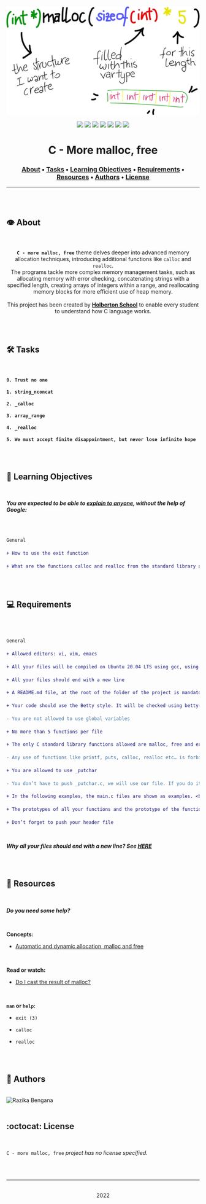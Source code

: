 <div align="center">
<br>

![More_malloc_free.png](README-image/more_malloc_free.png)

</div>


<p align="center">
<img src="https://img.shields.io/badge/-C-yellow">
<img src="https://img.shields.io/badge/-Linux-lightgrey">
<img src="https://img.shields.io/badge/-WSL-brown">
<img src="https://img.shields.io/badge/-Ubuntu%2020.04.4%20LTS-orange">
<img src="https://img.shields.io/badge/-JetBrains-blue">
<img src="https://img.shields.io/badge/-Holberton%20School-red">
<img src="https://img.shields.io/badge/License-not%20specified-brightgreen">
</p>


<h1 align="center"> C - More malloc, free </h1>


<h3 align="center">
<a href="https://github.com/RazikaBengana/holbertonschool-low_level_programming/tree/main/more_malloc_free#eye-about">About</a> •
<a href="https://github.com/RazikaBengana/holbertonschool-low_level_programming/tree/main/more_malloc_free#hammer_and_wrench-tasks">Tasks</a> •
<a href="https://github.com/RazikaBengana/holbertonschool-low_level_programming/tree/main/more_malloc_free#memo-learning-objectives">Learning Objectives</a> •
<a href="https://github.com/RazikaBengana/holbertonschool-low_level_programming/tree/main/more_malloc_free#computer-requirements">Requirements</a> •
<a href="https://github.com/RazikaBengana/holbertonschool-low_level_programming/tree/main/more_malloc_free#mag_right-resources">Resources</a> •
<a href="https://github.com/RazikaBengana/holbertonschool-low_level_programming/tree/main/more_malloc_free#bust_in_silhouette-authors">Authors</a> •
<a href="https://github.com/RazikaBengana/holbertonschool-low_level_programming/tree/main/more_malloc_free#octocat-license">License</a>
</h3>

---

<!-- ------------------------------------------------------------------------------------------------- -->

<br>
<br>

## :eye: About

<br>

<div align="center">

**`C - more malloc, free`** theme delves deeper into advanced memory allocation techniques, introducing additional functions like `calloc` and `realloc`.
<br>
The programs tackle more complex memory management tasks, such as allocating memory with error checking, concatenating strings with a specified length, creating arrays of integers within a range, and reallocating memory blocks for more efficient use of heap memory.
<br>
<br>
This project has been created by **[Holberton School](https://www.holbertonschool.com/about-holberton)** to enable every student to understand how C language works.

</div>

<br>
<br>

<!-- ------------------------------------------------------------------------------------------------- -->

## :hammer_and_wrench: Tasks

<br>

**`0. Trust no one`**

**`1. string_nconcat`**

**`2. _calloc`**

**`3. array_range`**

**`4. _realloc`**

**`5. We must accept finite disappointment, but never lose infinite hope`**

<br>
<br>

<!-- ------------------------------------------------------------------------------------------------- -->

## :memo: Learning Objectives

<br>

**_You are expected to be able to [explain to anyone](https://fs.blog/feynman-learning-technique/), without the help of Google:_**

<br>

```diff

General

+ How to use the exit function

+ What are the functions calloc and realloc from the standard library and how to use them

```

<br>
<br>

<!-- ------------------------------------------------------------------------------------------------- -->

## :computer: Requirements

<br>

```diff

General

+ Allowed editors: vi, vim, emacs

+ All your files will be compiled on Ubuntu 20.04 LTS using gcc, using the options -Wall -Werror -Wextra -pedantic -std=gnu89

+ All your files should end with a new line

+ A README.md file, at the root of the folder of the project is mandatory

+ Your code should use the Betty style. It will be checked using betty-style.pl and betty-doc.pl

- You are not allowed to use global variables

+ No more than 5 functions per file

+ The only C standard library functions allowed are malloc, free and exit

- Any use of functions like printf, puts, calloc, realloc etc… is forbidden

+ You are allowed to use _putchar

- You don’t have to push _putchar.c, we will use our file. If you do it won’t be taken into account

+ In the following examples, the main.c files are shown as examples. <br> You can use them to test your functions, but you don’t have to push them to your repo (if you do we won’t take them into account). <br> We will use our own main.c files at compilation. <br> Our main.c files might be different from the one shown in the examples

+ The prototypes of all your functions and the prototype of the function _putchar should be included in your header file called main.h

+ Don’t forget to push your header file

```

<br>

**_Why all your files should end with a new line? See [HERE](https://unix.stackexchange.com/questions/18743/whats-the-point-in-adding-a-new-line-to-the-end-of-a-file/18789)_**

<br>
<br>

<!-- ------------------------------------------------------------------------------------------------- -->

## :mag_right: Resources

<br>

**_Do you need some help?_**

<br>

**Concepts:**

* [Automatic and dynamic allocation, malloc and free](https://drive.google.com/file/d/13wim6lYkM_jxC8DagWry6a90vwocM9fZ/view?usp=sharing)

<br>

**Read or watch:**

* [Do I cast the result of malloc?](https://stackoverflow.com/questions/605845/should-i-cast-the-result-of-malloc)

<br>

**`man` or `help`:**

* `exit (3)`

* `calloc`

* `realloc`

<br>
<br>

<!-- ------------------------------------------------------------------------------------------------- -->

## :bust_in_silhouette: Authors

<br>

<img src="https://img.shields.io/badge/Razika%20Bengana-darkblue" alt="Razika Bengana" width="120">

<br>
<br>

<!-- ------------------------------------------------------------------------------------------------- -->

## :octocat: License

<br>

```C - more malloc, free``` _project has no license specified._

<br>
<br>

---

<p align="center"><br>2022</p>
